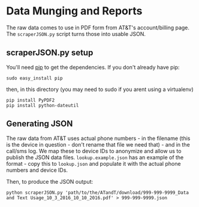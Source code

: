 Data Munging and Reports
========================

The raw data comes to use in PDF form from AT&T's account/billing page. The `scraperJSON.py` script turns those into usable JSON.

scraperJSON.py setup
--------------------

You'll need [pip](https://pypi.python.org/pypi/pip) to get the dependencies. If you don't already have pip:

```
sudo easy_install pip
```

then, in this directory (you may need to sudo if you arent using a virtualenv)

```
pip install PyPDF2
pip install python-dateutil
```

Generating JSON
---------------

The raw data from AT&T uses actual phone numbers - in the filename (this is the device in question - don't rename that file we need that) - and in the call/sms log. We map these to device IDs to anonymize and allow us to publish the JSON data files. `lookup.example.json` has an example of the format - copy this to `lookup.json` and populate it with the actual phone numbers and device IDs.

Then, to produce the JSON output:

```
python scraperJSON.py 'path/to/the/ATandT/download/999-999-9999_Data and Text Usage_10_3_2016_10_10_2016.pdf' > 999-999-9999.json
```

